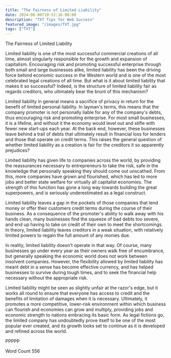 ```yaml
---
title: "The Fairness of Limited Liability"
date: 2024-06-06T19:52:16-08:00
description: "TXT Tips for Web Success"
featured_image: "/images/TXT.jpg"
tags: ["TXT"]
---
```


The Fairness of Limited Liability

Limited liability is one of the most successful commercial creations of all time, almost singularly responsible for the growth and expansion of capitalism.  Encouraging risk and promoting successful enterprise through both small and large businesses alike, limited liability has been the driving force behind economic success in the Western world and is one of the most celebrated legal creations of all time.  But what is it about limited liability that makes it so successful?  Indeed, is the structure of limited liability fair as regards creditors, who ultimately bear the brunt of this mechanism?

Limited liability in general means a sacrifice of privacy in return for the benefit of limited personal liability.  In layman's terms, this means that the company promoter is not personally liable for any of the company's debts, thus encouraging risk and promoting enterprise.  For most small businesses, it is a lifeline, and without it the economy would level out and stifle with fewer new start-ups each year.  At the back end, however, these businesses leave behind a trail of debts that ultimately result in financial loss for lenders and those that operate on credit terms.  This raises the general question of whether limited liability as a creation is fair for the creditors it so apparently prejudices?

Limited liability has given life to companies across the world, by providing the reassurances necessary to entrepreneurs to take the risk, safe in the knowledge that personally speaking they should come out unscathed.  From this, more companies have grown and flourished, which has led to more jobs and better state welfare for virtually all capitalist economies.  The strength of this function has gone a long way towards building the great superpowers, and is seriously underestimated as a legal construct.

Limited liability leaves a gap in the pockets of those companies that lend money or offer their customers credit terms during the course of their business.  As a consequence of the promoter's ability to walk away with his hands clean, many businesses find the squeeze of bad debts too severe, and end up having to take on credit of their own to meet the shortcomings.  In theory, limited liability leaves creditors in a weak situation, with relatively limited powers to regain the full amount of any monies due.

In reality, limited liability doesn't operate in that way.  Of course, many businesses go under every year as their owners walk free of encumbrance, but generally speaking the economic world does not work between insolvent companies.  However, the flexibility allowed by limited liability has meant debt in a sense has become effective currency, and has helped businesses to survive during tough times, and to seek the financial help necessary without the appropriate risk.

Limited liability might be seen as slightly unfair at the razor's edge, but it works all round to ensure that everyone has access to credit and the benefits of limitation of damages when it is necessary.  Ultimately, it promotes a more competitive, lower-risk environment within which business can flourish and economies can grow and multiply, providing jobs and economic strength to nations embracing its basic form.  As legal fictions go, the limited company has undoubtedly prove itself to be one of the most popular ever created, and its growth looks set to continue as it is developed and refined across the world.

PPPPP

Word Count 556


